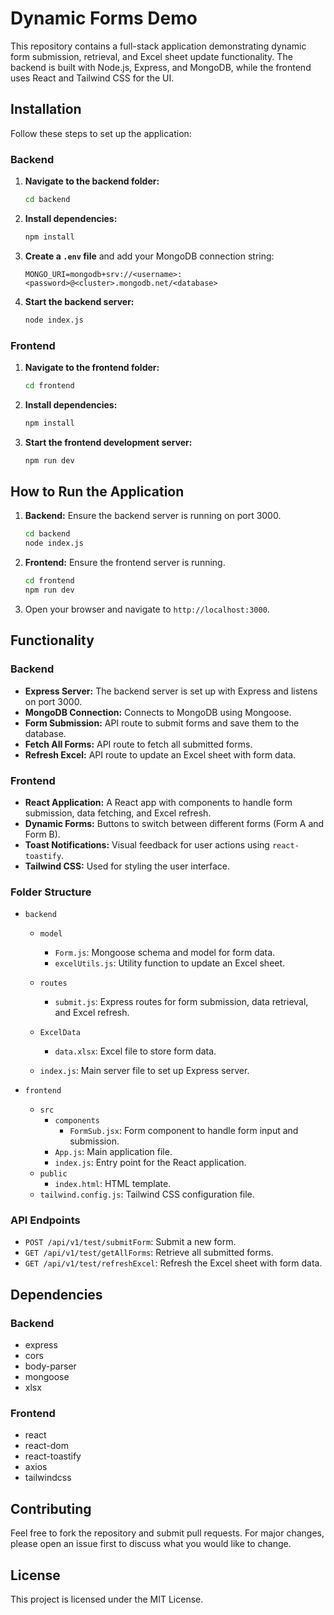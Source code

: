 # Dynamic Forms Demo

This repository contains a full-stack application demonstrating dynamic form submission, retrieval, and Excel sheet update functionality. The backend is built with Node.js, Express, and MongoDB, while the frontend uses React and Tailwind CSS for the UI.

## Installation

Follow these steps to set up the application:

### Backend

1. **Navigate to the backend folder:**
    ```bash
    cd backend
    ```

2. **Install dependencies:**
    ```bash
    npm install
    ```

3. **Create a `.env` file** and add your MongoDB connection string:
    ```plaintext
    MONGO_URI=mongodb+srv://<username>:<password>@<cluster>.mongodb.net/<database>
    ```

4. **Start the backend server:**
    ```bash
    node index.js
    ```

### Frontend

1. **Navigate to the frontend folder:**
    ```bash
    cd frontend
    ```

2. **Install dependencies:**
    ```bash
    npm install
    ```

3. **Start the frontend development server:**
    ```bash
    npm run dev
    ```

## How to Run the Application

1. **Backend:** Ensure the backend server is running on port 3000.
    ```bash
    cd backend
    node index.js
    ```

2. **Frontend:** Ensure the frontend server is running.
    ```bash
    cd frontend
    npm run dev
    ```

3. Open your browser and navigate to `http://localhost:3000`.

## Functionality

### Backend

- **Express Server:** The backend server is set up with Express and listens on port 3000.
- **MongoDB Connection:** Connects to MongoDB using Mongoose.
- **Form Submission:** API route to submit forms and save them to the database.
- **Fetch All Forms:** API route to fetch all submitted forms.
- **Refresh Excel:** API route to update an Excel sheet with form data.

### Frontend

- **React Application:** A React app with components to handle form submission, data fetching, and Excel refresh.
- **Dynamic Forms:** Buttons to switch between different forms (Form A and Form B).
- **Toast Notifications:** Visual feedback for user actions using `react-toastify`.
- **Tailwind CSS:** Used for styling the user interface.

### Folder Structure

- `backend`
  - `model`
    - `Form.js`: Mongoose schema and model for form data.
    - `excelUtils.js`: Utility function to update an Excel sheet.
  - `routes`
    - `submit.js`: Express routes for form submission, data retrieval, and Excel refresh.
  - `ExcelData`
    - `data.xlsx`: Excel file to store form data.
  
  - `index.js`: Main server file to set up Express server.

- `frontend`
  - `src`
    - `components`
      - `FormSub.jsx`: Form component to handle form input and submission.
    - `App.js`: Main application file.
    - `index.js`: Entry point for the React application.
  - `public`
    - `index.html`: HTML template.
  - `tailwind.config.js`: Tailwind CSS configuration file.

### API Endpoints

- `POST /api/v1/test/submitForm`: Submit a new form.
- `GET /api/v1/test/getAllForms`: Retrieve all submitted forms.
- `GET /api/v1/test/refreshExcel`: Refresh the Excel sheet with form data.

## Dependencies

### Backend

- express
- cors
- body-parser
- mongoose
- xlsx

### Frontend

- react
- react-dom
- react-toastify
- axios
- tailwindcss

## Contributing

Feel free to fork the repository and submit pull requests. For major changes, please open an issue first to discuss what you would like to change.

## License

This project is licensed under the MIT License.
